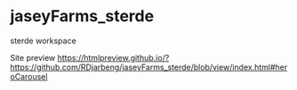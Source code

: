 # jaseyFarms_sterde
sterde workspace

Site preview
https://htmlpreview.github.io/?https://github.com/RDjarbeng/jaseyFarms_sterde/blob/view/index.html#heroCarousel
